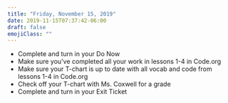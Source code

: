 ```yaml
---
title: "Friday, November 15, 2019"
date: 2019-11-15T07:37:42-06:00
draft: false
emojiClass: ""
---
```

- Complete and turn in your Do Now
- Make sure you've completed all your work in lessons 1-4 in Code.org
- Make sure your T-chart is up to date with all vocab and code from lessons 1-4 in Code.org
- Check off your T-chart with Ms. Coxwell for a grade
- Complete and turn in your Exit Ticket